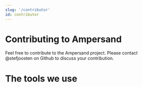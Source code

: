 ```yaml
---
slug: '/contributor'
id: contributor
---
```


# Contributing to Ampersand
Feel free to contribute to the Ampersand project.
Please contact @stefjoosten on Github to discuss your contribution.

# The tools we use
